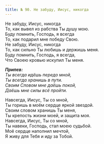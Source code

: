 ```yaml
---
title: № 90. Не забуду, Иисус, никогда
---
```


Не забуду, Иисус, никогда  
То, как вывел из рабства Ты душу мою.  
Буду помнить, Господь, я всегда     
То, как подарил мне победу Свою.  
Не забуду, Иисус, никогда  
То, как сильно Ты любишь и держишь меня.  
Буду помнить, Господь, я всегда,  
Что Своею кровью искупил Ты меня. 

*__Припев:__  
Ты всегда идёшь передо мной,  
Ты всегда хранишь в пути.  
Своим Словом мне даёшь покой,  
Даёшь мне силы всё пройти.* 


Навсегда, Иисус, Ты со мной,  
Ты горишь в моём сердце яркой звездой.  
Своим словом хранишь Ты меня,  
Ты крепость жизни моей, и защита моя.  
Навсегда, Иисус, Ты со мной,  
Ты навеки, Господь, стал моею судьбой.  
Моё сердце наполнил мечтой,  
Я живу для Тебя и иду за Тобой.
